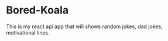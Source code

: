 # Bored-Koala
This is my react api app that will shows random jokes, dad jokes, motivational lines. 
